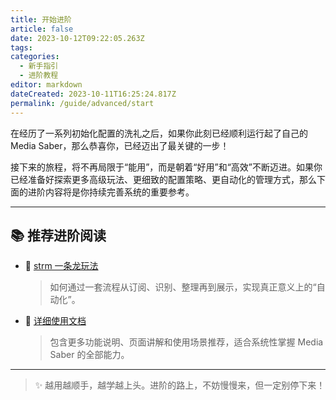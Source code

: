 ```yaml
---
title: 开始进阶
article: false
date: 2023-10-12T09:22:05.263Z
tags:
categories: 
  - 新手指引
  - 进阶教程
editor: markdown
dateCreated: 2023-10-11T16:25:24.817Z
permalink: /guide/advanced/start
---
```


在经历了一系列初始化配置的洗礼之后，如果你此刻已经顺利运行起了自己的 Media Saber，那么恭喜你，已经迈出了最关键的一步！

接下来的旅程，将不再局限于“能用”，而是朝着“好用”和“高效”不断迈进。如果你已经准备好探索更多高级玩法、更细致的配置策略、更自动化的管理方式，那么下面的进阶内容将是你持续完善系统的重要参考。

---

## 📚 推荐进阶阅读

- 🔄 [strm 一条龙玩法](/guide/advanced/strm/)  
  > 如何通过一套流程从订阅、识别、整理再到展示，实现真正意义上的“自动化”。

- 📖 [详细使用文档](/docs/main_page/index/)  
  > 包含更多功能说明、页面讲解和使用场景推荐，适合系统性掌握 Media Saber 的全部能力。

---

> ✨ 越用越顺手，越学越上头。进阶的路上，不妨慢慢来，但一定别停下来！
